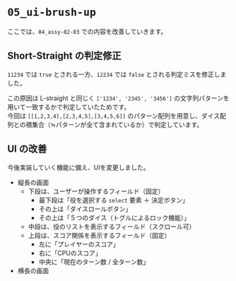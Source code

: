 # `05_ui-brush-up`

ここでは、`04_assy-02-03` での内容を改善していきます。

## Short-Straight の判定修正

`11234` では `true` とされる一方、`12234` では `false` とされる判定ミスを修正しました。

この原因は L-straight と同じく `['1234', '2345', '3456']` の文字列パターンを用いて一致するかで判定していたためです。  
今回は `[[1,2,3,4],[2,3,4,5],[3,4,5,6]]` のパターン配列を用意し、ダイス配列との積集合（≒パターンが全て含まれているか）で判定しています。

## UI の改善

今後実装していく機能に備え、UIを変更しました。

- 縦長の画面
  - 下段は、ユーザーが操作するフィールド（固定）
    - 最下段は「役を選択する `select` 要素 ＋ 決定ボタン」
    - その上は「ダイスロールボタン」
    - その上は「５つのダイス（トグルによるロック機能）」
  - 中段は、役のリストを表示するフィールド（スクロール可）
  - 上段は、スコア関係を表示するフィールド（固定）
    - 左に「プレイヤーのスコア」
    - 右に「CPUのスコア」
    - 中央に「現在のターン数 / 全ターン数」
- 横長の画面
